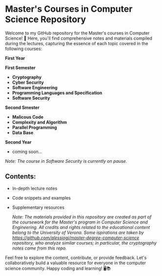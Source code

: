 # Master's Courses in Computer Science Repository

Welcome to my GitHub repository for the Master's courses in Computer Science! 🚀 Here, you'll find comprehensive notes and materials compiled during the lectures, capturing the essence of each topic covered in the following courses:

**First Year**

 **First Semester**
 
 - **Cryptography**
 - **Cyber Security**
 - **Software Engineering**
 - **Programming Languages and Specification**
 - **Software Security**

 **Second Smester**
 - **Malicous Code**
 - **Complexity and Algorithm**
 - **Parallel Programming**
 - **Data Base**

**Second Year**
 - coming soon...


*Note: The course in Software Security is currently on pause.*

## Contents:
- In-depth lecture notes
- Code snippets and examples
- Supplementary resources

  *Note: The materials provided in this repository are created as part of the coursework for the Master's program in Computer Science and Engineering. All credits and rights related to the educational content belong to the University of Verona. Some ispirations are taken by https://github.com/alessiogj/master-degree-computer-science repository, who analyze similar courses; in particular, the cryptography notes came from this repo.*

Feel free to explore the content, contribute, or provide feedback. Let's collaboratively build a valuable resource for everyone in the computer science community. Happy coding and learning! 🖥️📚
